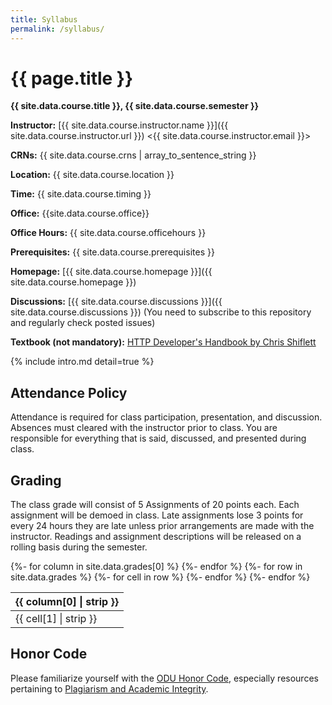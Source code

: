 ```yaml
---
title: Syllabus
permalink: /syllabus/
---
```


# {{ page.title }}

**{{ site.data.course.title }}, {{ site.data.course.semester }}**

**Instructor:** [{{ site.data.course.instructor.name }}]({{ site.data.course.instructor.url }}) &lt;{{ site.data.course.instructor.email }}&gt;

**CRNs:** {{ site.data.course.crns | array_to_sentence_string }}

**Location:** {{ site.data.course.location }}

**Time:** {{ site.data.course.timing }}

**Office:** {{site.data.course.office}}

**Office Hours:** {{ site.data.course.officehours }}

**Prerequisites:** {{ site.data.course.prerequisites }}

**Homepage:** [{{ site.data.course.homepage }}]({{ site.data.course.homepage }})

**Discussions:** [{{ site.data.course.discussions }}]({{ site.data.course.discussions }}) (You need to subscribe to this repository and regularly check posted issues)

**Textbook (not mandatory):** [HTTP Developer's Handbook by Chris Shiflett](https://www.amazon.com/HTTP-Developers-Handbook-Chris-Shiflett/dp/0672324547)

{% include intro.md detail=true %}

## Attendance Policy

Attendance is required for class participation, presentation, and discussion.
Absences must cleared with the instructor prior to class.
You are responsible for everything that is said, discussed, and presented during class.

## Grading

The class grade will consist of 5 Assignments of 20 points each.
Each assignment will be demoed in class. Late assignments lose 3 points for every 24 hours they are late unless prior arrangements are made with the instructor.
Readings and assignment descriptions will be released on a rolling basis during the semester.

<table>
  <thead>
    <tr>
    {%- for column in site.data.grades[0] %}
      <th>{{ column[0] | strip }}</th>
    {%- endfor %}
    </tr>
  </thead>
  <tbody>
  {%- for row in site.data.grades %}
    <tr>
    {%- for cell in row %}
      <td>{{ cell[1] | strip }}</td>
    {%- endfor %}
    </tr>
  {%- endfor %}
  </tbody>
</table>

## Honor Code

Please familiarize yourself with the [ODU Honor Code](https://www.odu.edu/about/monarchcitizenship), especially resources pertaining to [Plagiarism and Academic Integrity](https://graduate.cs.odu.edu/resources/academic-integrity/).
